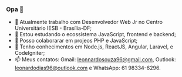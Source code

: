 ### Opa 👋


- 🔭 Atualmente trabalho com Desenvolvedor Web Jr no Centro Universitário IESB - Brasília-DF;
- 🌱 Estou estudando o ecossistema JavaScript, frontend e backend;
- 👯 Posso colaborarar em projeos PHP e JavaScript;
- 💬 Tenho conhecimentos em Node.js, ReactJS, Angular, Laravel, e CodeIgniter;
- 📫 Meus contatos: Gmail: leonnardosouza96@gmail.com, Outlook: leonardodias96@outlook.com e WhatsApp: 61 98334-6296.

